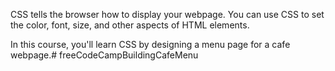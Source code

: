 CSS tells the browser how to display your webpage. You can use CSS to set the color, font, size, and other aspects of HTML elements.

In this course, you'll learn CSS by designing a menu page for a cafe webpage.# freeCodeCampBuildingCafeMenu
